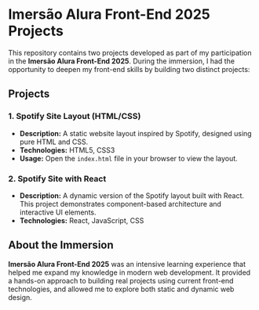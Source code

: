 # Imersão Alura Front-End 2025 Projects

This repository contains two projects developed as part of my participation in the **Imersão Alura Front-End 2025**. During the immersion, I had the opportunity to deepen my front-end skills by building two distinct projects:

## Projects

### 1. Spotify Site Layout (HTML/CSS)
- **Description:** A static website layout inspired by Spotify, designed using pure HTML and CSS.
- **Technologies:** HTML5, CSS3
- **Usage:** Open the `index.html` file in your browser to view the layout.

### 2. Spotify Site with React
- **Description:** A dynamic version of the Spotify layout built with React. This project demonstrates component-based architecture and interactive UI elements.
- **Technologies:** React, JavaScript, CSS

## About the Immersion

**Imersão Alura Front-End 2025** was an intensive learning experience that helped me expand my knowledge in modern web development. It provided a hands-on approach to building real projects using current front-end technologies, and allowed me to explore both static and dynamic web design.
